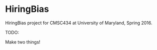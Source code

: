 # HiringBias
HiringBias project for CMSC434 at University of Maryland, Spring 2016.


TODO:

Make two things!

